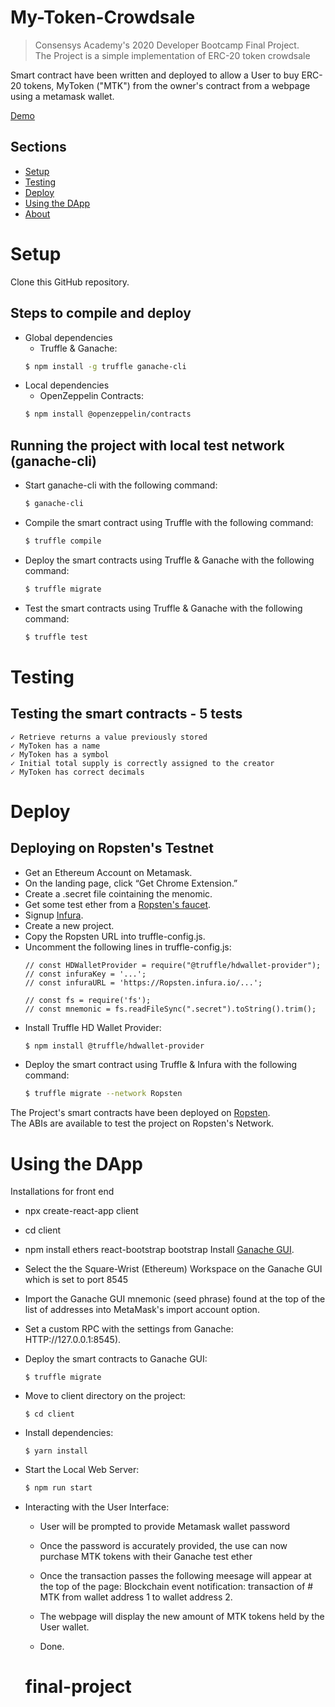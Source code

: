 # My-Token-Crowdsale

> Consensys Academy's 2020 Developer Bootcamp Final Project.  
> The Project is a simple implementation of ERC-20 token crowdsale 

Smart contract have been written and deployed to allow a User to buy ERC-20 tokens, MyToken ("MTK") from the owner's contract from a webpage using a metamask wallet. 


[Demo](https://youtu.be/shsTfzgBVUo	)

<!-- ## Links

- [Depoyed Addresses on Ropsten](deployed_addresses.txt)
- [Design Pattern Decisions](design_pattern_decisions.md)
- [Avoiding Common Attacks](avoiding_common_attacks.md)
- [Use a Library or Extend a Contract] (safemath.sol) -->


## Sections
* [Setup](#setup)
* [Testing](#testing)
* [Deploy](#deploy)
* [Using the DApp](#using-the-dapp)
* [About](#about)

Setup
=====

Clone this GitHub repository.

## Steps to compile and deploy

  - Global dependencies
    - Truffle & Ganache:
    ```sh
    $ npm install -g truffle ganache-cli
    ```
  - Local dependencies  
    - OpenZeppelin Contracts:
    ```sh
    $ npm install @openzeppelin/contracts
    ```

## Running the project with local test network (ganache-cli)

   - Start ganache-cli with the following command:
     ```sh
     $ ganache-cli
     ```
   - Compile the smart contract using Truffle with the following command:
     ```sh
     $ truffle compile
     ```
   - Deploy the smart contracts using Truffle & Ganache with the following command:
     ```sh
     $ truffle migrate
     ```
   - Test the smart contracts using Truffle & Ganache with the following command:
     ```sh
     $ truffle test
     ```
Testing
======
## Testing the smart contracts - 5 tests
    ✓ Retrieve returns a value previously stored
    ✓ MyToken has a name 
    ✓ MyToken has a symbol 
    ✓ Initial total supply is correctly assigned to the creator
    ✓ MyToken has correct decimals

Deploy     
======
## Deploying on Ropsten's Testnet
  - Get an Ethereum Account on Metamask.
  - On the landing page, click “Get Chrome Extension.”
  - Create a .secret file cointaining the menomic.
  - Get some test ether from a [Ropsten's faucet](https://faucet.dimensions.network/).
  - Signup [Infura](https://infura.io/).
  - Create a new project.
  - Copy the Ropsten URL into truffle-config.js.
  - Uncomment the following lines in truffle-config.js:
    ```
    // const HDWalletProvider = require("@truffle/hdwallet-provider");
    // const infuraKey = '...';
    // const infuraURL = 'https://Ropsten.infura.io/...';

    // const fs = require('fs');
    // const mnemonic = fs.readFileSync(".secret").toString().trim();
    ```
  - Install Truffle HD Wallet Provider:
    ```sh
    $ npm install @truffle/hdwallet-provider
    ```
  - Deploy the smart contract using Truffle & Infura with the following command:
    ```sh
    $ truffle migrate --network Ropsten
    ```

   The Project's smart contracts have been deployed on [Ropsten](https://Ropsten.etherscan.io/address/0x527903D7938Fba0b2A88b55244b0eafb28047ff6).  
   The ABIs are available to test the project on Ropsten's Network.  

Using the DApp
==============
  Installations for front end
  - npx create-react-app client
  - cd client
  - npm install ethers react-bootstrap bootstrap
  Install [Ganache GUI](https://www.trufflesuite.com/ganache).
  - Select the the Square-Wrist (Ethereum) Workspace on the Ganache GUI which is set to port 8545
  - Import the Ganache GUI mnemonic (seed phrase) found at the top of the list of addresses into MetaMask's import account option. 
  - Set a custom RPC with the settings from Ganache: HTTP://127.0.0.1:8545). 
 
  - Deploy the smart contracts to Ganache GUI:
    ```
    $ truffle migrate
    ```
  - Move to client directory on the project:
    ```
    $ cd client
    ```
  - Install dependencies:
    ```
    $ yarn install
    ```
  - Start the Local Web Server:
    ```sh
    $ npm run start
    ```
  - Interacting with the User Interface:
    - User will be prompted to provide Metamask wallet password
    - Once the password is accurately provided, the use can now purchase MTK tokens with their Ganache test ether
    - Once the transaction passes the following meesage will appear at the top of the page: Blockchain event notification: transaction of # MTK from wallet address 1 to wallet address 2. 
    - The webpage will display the new amount of MTK tokens held by the User wallet.

    - Done.  
    # final-project
